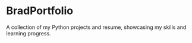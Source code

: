 # BradPortfolio  
A collection of my Python projects and resume, showcasing my skills and learning progress.  
